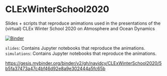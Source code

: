 # CLExWinterSchool2020

Slides + scripts that reproduce animations used in the presentations of the (virtual) CLEx Winter School 2020 on Atmosphere and Ocean Dynamics

[![Binder](https://mybinder.org/badge_logo.svg)](https://mybinder.org/v2/gh/navidcy/CLExWinterSchool2020/master)

`slides`: Contains Jupyter notebooks that reproduce the animations.
`simulations`: Contains Jupyter notebooks that reproduce the animations.

https://gesis.mybinder.org/binder/v2/gh/navidcy/CLExWinterSchool2020/5b5fa37473a47c4bf46d92e8a9e302444a5fc65b
